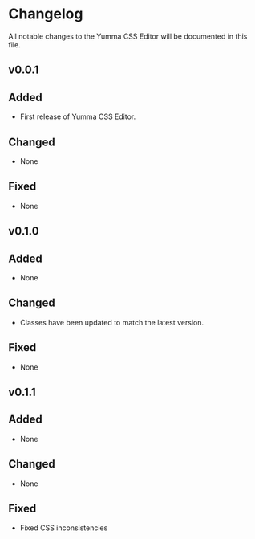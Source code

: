 # Changelog

All notable changes to the Yumma CSS Editor will be documented in this file.

## v0.0.1

## Added
- First release of Yumma CSS Editor.

## Changed
- None

## Fixed
- None

## v0.1.0

## Added
- None

## Changed
- Classes have been updated to match the latest version.

## Fixed
- None

## v0.1.1

## Added
- None

## Changed
- None

## Fixed
- Fixed CSS inconsistencies